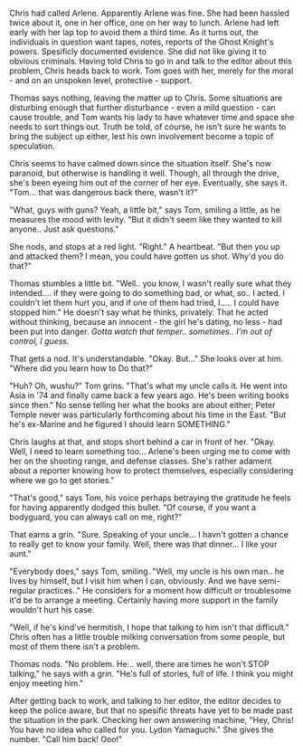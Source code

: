 Chris had called Arlene. Apparently Arlene was fine. She had been hassled twice about it, one in her office, one on her way to lunch. Arlene had left early with her lap top to avoid them a third time. As it turns out, the individuals in question want tapes, notes, reports of the Ghost Knight's powers. Spesificly documented evidence. She did not like giving it to obvious criminals. Having told Chris to go in and talk to the editor about this problem, Chris heads back to work. Tom goes with her, merely for the moral - and on an unspoken level, protective - support.

Thomas says nothing, leaving the matter up to Chris. Some situations are disturbing enough that further disturbance - even a mild question - can cause trouble, and Tom wants his lady to have whatever time and space she needs to sort things out. Truth be told, of course, he isn't sure he wants to bring the subject up either, lest his own involvement become a topic of speculation.

Chris seems to have calmed down since the situation itself. She's now paranoid, but otherwise is handling it well. Though, all through the drive, she's been eyeing him out of the corner of her eye. Eventually, she says it. "Tom... that was dangerous back there, wasn't it?"

"What, guys with guns? Yeah, a little bit," says Tom, smiling a little, as he measures the mood with levity. "But it didn't seem like they wanted to kill anyone.. Just ask questions."

She nods, and stops at a red light. "Right." A heartbeat. "But then you up and attacked them? I mean, you could have gotten us shot. Why'd you do that?"

Thomas stumbles a little bit. "Well.. you know, I wasn't really sure what they intended.... if they were going to do something bad, or what, so.. I acted. I couldn't let them hurt you, and if one of them had tried, I..... I could have stopped him." He doesn't say what he thinks, privately. That he acted without thinking, because an innocent - the girl he's dating, no less - had been put into danger. _Gotta watch that temper.. sometimes.. I'm out of control, I guess._

That gets a nod. It's understandable. "Okay. But..." She looks over at him. "Where did you learn how to Do that?"

"Huh? Oh, wushu?" Tom grins. "That's what my uncle calls it. He went into Asia in '74 and finally came back a few years ago. He's been writing books since then." No sense telling her what the books are about either; Peter Temple never was particularly forthcoming about his time in the East. "But he's ex-Marine and he figured I should learn SOMETHING."

Chris laughs at that, and stops short behind a car in front of her. "Okay. Well, I need to learn something too... Arlene's been urging me to come with her on the shooting range, and defense classes. She's rather adament about a reporter knowing how to protect themselves, especially considering where we go to get stories."

"That's good," says Tom, his voice perhaps betraying the gratitude he feels for having apparently dodged this bullet. "Of course, if you want a bodyguard, you can always call on me, right?"

That earns a grin. "Sure. Speaking of your uncle... I havn't gotten a chance to really get to know your family. Well, there was that dinner... I like your aunt."

"Everybody does," says Tom, smiling. "Well, my uncle is his own man.. he lives by himself, but I visit him when I can, obviously. And we have semi-regular practices.." He considers for a moment how difficult or troublesome it'd be to arrange a meeting. Certainly having more support in the family wouldn't hurt his case.

"Well, if he's kind've hermitish, I hope that talking to him isn't that difficult." Chris often has a little trouble milking conversation from some people, but most of them there isn't a problem.

Thomas nods. "No problem. He... well, there are times he won't STOP talking," he says with a grin. "He's full of stories, full of life. I think you might enjoy meeting him."

After getting back to work, and talking to her editor, the editor decides to keep the police aware, but that no spesific threats have yet to be made past the situation in the park. Checking her own answering machine, "Hey, Chris! You have no idea who called for you. Lydon Yamaguchi." She gives the number. "Call him back! Ooo!"